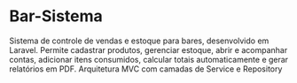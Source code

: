 # Bar-Sistema
Sistema de controle de vendas e estoque para bares, desenvolvido em Laravel. Permite cadastrar produtos, gerenciar estoque, abrir e acompanhar contas, adicionar itens consumidos, calcular totais automaticamente e gerar relatórios em PDF. Arquitetura MVC com camadas de Service e Repository
